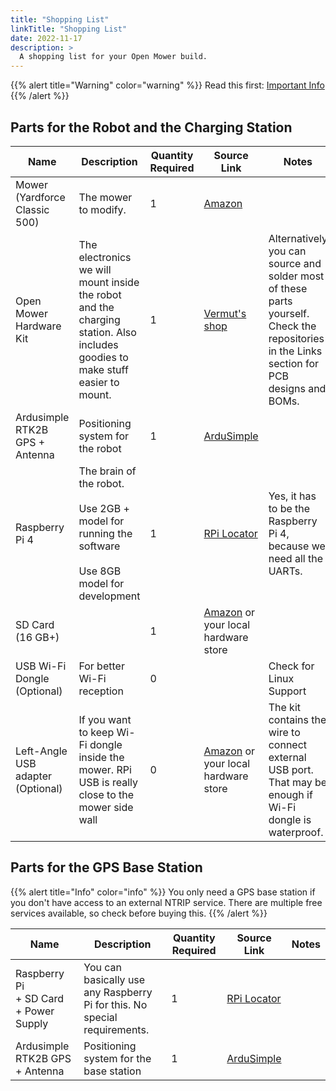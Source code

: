 ```yaml
---
title: "Shopping List"
linkTitle: "Shopping List"
date: 2022-11-17
description: >
  A shopping list for your Open Mower build.	
---
```


{{% alert title="Warning" color="warning" %}}
Read this first: [Important Info](/docs/getting-started/#important-info)
{{% /alert %}}

## Parts for the Robot and the Charging Station

| Name                               | Description                                                                                                                   | Quantity Required | Source Link                                                                          | Notes                                                                                                                                      |
|------------------------------------|-------------------------------------------------------------------------------------------------------------------------------|-------------------|--------------------------------------------------------------------------------------|--------------------------------------------------------------------------------------------------------------------------------------------|
| Mower<br />(Yardforce Classic 500) | The mower to modify.                                                                                                          | 1                 | [Amazon](https://amzn.to/3NWgIxk)                                                    |                                                                                                                                            |
| Open Mower Hardware Kit            | The electronics we will mount inside the robot and the charging station. Also includes goodies to make stuff easier to mount. | 1                 | [Vermut's shop](https://shop.devops.care/10-openmower)                               | Alternatively you can source and solder most of these parts yourself. Check the repositories in the Links section for PCB designs and BOMs. |
| Ardusimple RTK2B GPS + Antenna     | Positioning system for the robot                                                                                              | 1                 | [ArduSimple](https://www.ardusimple.com/product/simplertk2b-basic-starter-kit-ip65/) |                                                                                                                                            |
| Raspberry Pi 4                     | The brain of the robot.<br /><br />Use 2GB + model for running the software<br /><br />Use 8GB model for development          | 1                 | [RPi Locator](https://rpilocator.com/?cat=PI4&instock)                               | Yes, it has to be the Raspberry Pi 4, because we need all the UARTs.                                                                       |
| SD Card (16 GB+)                   |                                                                                                                               | 1                 | [Amazon](https://amzn.to/3EeWBXj) or your local hardware store                       |                                                                                                                                            |
| USB Wi-Fi Dongle (Optional)         | For better Wi-Fi reception                                                                                                     | 0                 |                                                                                      | Check for Linux Support                                                                                                                    |
| Left-Angle USB adapter (Optional)  | If you want to keep Wi-Fi dongle inside the mower. RPi USB is really close to the mower side wall                              | 0                 | [Amazon](https://amzn.to/3ukNAIj) or your local hardware store                       | The kit contains the wire to connect external USB port. That may be enough if Wi-Fi dongle is waterproof.                             |

## Parts for the GPS Base Station

{{% alert title="Info" color="info" %}}
You only need a GPS base station if you don't have access to an external NTRIP service. There are multiple free services available, so check before buying this.
{{% /alert %}}

| Name                                            | Description                                                               | Quantity Required | Source Link                                                            | Notes |
|-------------------------------------------------|---------------------------------------------------------------------------|-------------------|------------------------------------------------------------------------|-------|
| Raspberry Pi<br />+ SD Card<br />+ Power Supply | You can basically use any Raspberry Pi for this. No special requirements. | 1                 | [RPi Locator](https://rpilocator.com/?cat=PI4&instock)                                |       |
| Ardusimple RTK2B GPS + Antenna                  | Positioning system for the base station                                   | 1                 | [ArduSimple](https://www.ardusimple.com/product/simplertk2b-basic-starter-kit-ip65/) |       |

